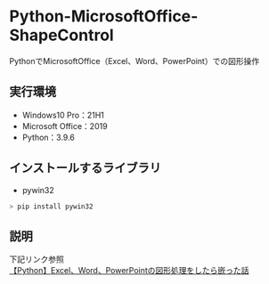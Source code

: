 # Python-MicrosoftOffice-ShapeControl
PythonでMicrosoftOffice（Excel、Word、PowerPoint）での図形操作

## 実行環境
- Windows10 Pro：21H1
- Microsoft Office：2019
- Python：3.9.6

## インストールするライブラリ
- pywin32
```powershell
> pip install pywin32
```

## 説明
下記リンク参照<br>
[【Python】Excel、Word、PowerPointの図形処理をしたら嵌った話](https://qiita.com/takanori-azegami-jp/items/a5127873cf29b83c9079)
